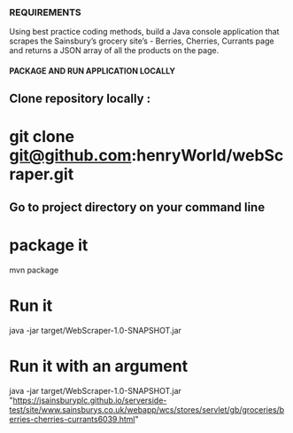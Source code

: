 ### REQUIREMENTS
Using best practice coding methods, build a Java console application that scrapes the Sainsbury’s grocery site’s - Berries, Cherries, Currants page and returns a JSON array of all the products on the page.

#### PACKAGE AND RUN APPLICATION LOCALLY

## Clone repository locally :
# git clone git@github.com:henryWorld/webScraper.git

## Go to project directory on your command line
# package it
mvn package
# Run it 
java -jar  target/WebScraper-1.0-SNAPSHOT.jar

# Run it with an argument
java -jar  target/WebScraper-1.0-SNAPSHOT.jar "https://jsainsburyplc.github.io/serverside-test/site/www.sainsburys.co.uk/webapp/wcs/stores/servlet/gb/groceries/berries-cherries-currants6039.html"

